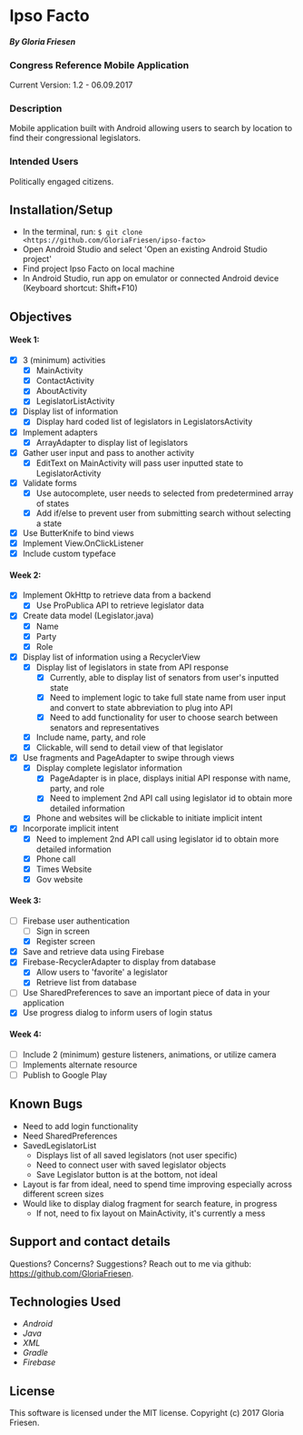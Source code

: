 # Ipso Facto

#### _By Gloria Friesen_

### Congress Reference Mobile Application
Current Version: 1.2 - 06.09.2017

### Description

Mobile application built with Android allowing users to search by location to find their congressional legislators.

### Intended Users

Politically engaged citizens.

## Installation/Setup

* In the terminal, run: `$ git clone <https://github.com/GloriaFriesen/ipso-facto>`
* Open Android Studio and select 'Open an existing Android Studio project'
* Find project Ipso Facto on local machine
* In Android Studio, run app on emulator or connected Android device (Keyboard shortcut: Shift+F10)

## Objectives

#### Week 1:
- [x] 3 (minimum) activities
  - [x] MainActivity
  - [x] ContactActivity
  - [x] AboutActivity
  - [x] LegislatorListActivity
- [X] Display list of information
  - [X] Display hard coded list of legislators in LegislatorsActivity
- [X] Implement adapters
  - [X] ArrayAdapter to display list of legislators
- [X] Gather user input and pass to another activity
  - [X] EditText on MainActivity will pass user inputted state to LegislatorActivity
- [X] Validate forms
  - [X] Use autocomplete, user needs to selected from predetermined array of states
  - [X] Add if/else to prevent user from submitting search without selecting a state
- [x] Use ButterKnife to bind views
- [x] Implement View.OnClickListener
- [X] Include custom typeface

#### Week 2:
- [X] Implement OkHttp to retrieve data from a backend
  - [X] Use ProPublica API to retrieve legislator data
- [X] Create data model (Legislator.java)
    - [X] Name
    - [X] Party
    - [X] Role
- [X] Display list of information using a RecyclerView
    - [X] Display list of legislators in state from API response
       - [X] Currently, able to display list of senators from user's inputted state
       - [X] Need to implement logic to take full state name from user input and convert to state abbreviation to plug into API
       - [X] Need to add functionality for user to choose search between senators and representatives
    - [X] Include name, party, and role
    - [X] Clickable, will send to detail view of that legislator
- [X] Use fragments and PageAdapter to swipe through views
    - [X] Display complete legislator information
        - [X] PageAdapter is in place, displays initial API response with name, party, and role
        - [X] Need to implement 2nd API call using legislator id to obtain more detailed information
    - [X] Phone and websites will be clickable to initiate implicit intent
- [X] Incorporate implicit intent
    - [X] Need to implement 2nd API call using legislator id to obtain more detailed information
    - [X] Phone call
    - [X] Times Website
    - [X] Gov website

#### Week 3:
- [ ] Firebase user authentication
    - [ ] Sign in screen
    - [X] Register screen
- [X] Save and retrieve data using Firebase
- [X] Firebase-RecyclerAdapter to display from database
    - [X] Allow users to 'favorite' a legislator
    - [X] Retrieve list from database
- [ ] Use SharedPreferences to save an important piece of data in your application
- [X] Use progress dialog to inform users of login status

#### Week 4:
- [ ] Include 2 (minimum) gesture listeners, animations, or utilize camera
- [ ] Implements alternate resource
- [ ] Publish to Google Play

## Known Bugs
* Need to add login functionality
* Need SharedPreferences
* SavedLegislatorList
    * Displays list of all saved legislators (not user specific)
    * Need to connect user with saved legislator objects
    * Save Legislator button is at the bottom, not ideal
* Layout is far from ideal, need to spend time improving especially across different screen sizes
* Would like to display dialog fragment for search feature, in progress
    * If not, need to fix layout on MainActivity, it's currently a mess


## Support and contact details
Questions? Concerns? Suggestions? Reach out to me via github: <https://github.com/GloriaFriesen>.

## Technologies Used
* _Android_
* _Java_
* _XML_
* _Gradle_
* _Firebase_

## License
This software is licensed under the MIT license.
Copyright (c) 2017 Gloria Friesen.
